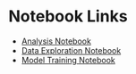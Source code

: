 # Notebook Links

- [Analysis Notebook](ESS_analysis.html)
- [Data Exploration Notebook](data-exploration.html)
- [Model Training Notebook](model-training.html)

